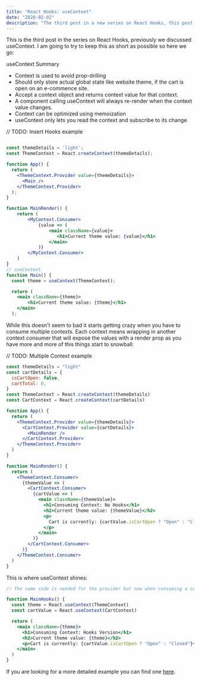 ```yaml
---
title: "React Hooks: useContext"
date: "2020-02-02"
description: "The third post in a new series on React Hooks, this post discusses the useContext hook."
---
```


This is the third post in the series on React Hooks, previously we discussed useContext. I am going to try to keep this as short as possible so here we go:

useContext Summary

- Context is used to avoid prop-drilling
- Should only store actual global state like website theme, if the cart is open on an e-commence site.
- Accept a context object and returns context value for that context.
- A component calling useContext will always re-render when the context value changes.
- Context can be optimized using memoization
- useContext only lets you read the context and subscribe to its change

// TODO: Insert Hooks example

```jsx

const themeDetails = 'light';
const ThemeContext = React.createContext(themeDetails);

function App() {
  return (
    <ThemeContext.Provider value={themeDetails}>
      <Main />
    </ThemeContext.Provider>
  );
}

function MainRender() {
    return (
        <MyContext.Consumer>
            {value => (
                <main className={value}>
                   <h1>Current theme value: {value}</h1>
                </main>
            )}
        </MyContext.Consumer>
    )
}
// useContext
function Main() {
  const theme = useContext(ThemeContext);

  return (
    <main className={theme}>
        <h1>Current theme value: {theme}</h1>
    </main>
  );

```

While this doesn't seem to bad it starts getting crazy when you have to consume multiple contexts. Each context means wrapping in another context consumer that will expose the values with a render prop as you have more and more of this things start to snowball:

// TODO: Multiple Context example

```jsx
const themeDetails = "light"
const cartDetails = {
  isCartOpen: false,
  cartTotal: 0,
}
const ThemeContext = React.createContext(themeDetails)
const CartContext = React.createContext(cartDetails)

function App() {
  return (
    <ThemeContext.Provider value={themeDetails}>
      <CartContext.Provider value={cartDetails}>
        <MainRender />
      </CartContext.Provider>
    </ThemeContext.Provider>
  )
}

function MainRender() {
  return (
    <ThemeContext.Consumer>
      {themeValue => (
        <CartContext.Consumer>
          {cartValue => (
            <main className={themeValue}>
              <h1>Consuming Context: No Hooks</h1>
              <h2>Current theme value: {themeValue}</h2>
              <p>
                Cart is currently: {cartValue.isCartOpen ? "Open" : "Closed"}
              </p>
            </main>
          )}
        </CartContext.Consumer>
      )}
    </ThemeContext.Consumer>
  )
}
```

This is where useContext shines:

```jsx
// The same code is needed for the provider but now when consuming a context

function MainHooks() {
  const theme = React.useContext(ThemeContext)
  const cartValue = React.useContext(CartContext)

  return (
    <main className={theme}>
      <h1>Consuming Context: Hooks Version</h1>
      <h2>Current theme value: {theme}</h2>
      <p>Cart is currently: {cartValue.isCartOpen ? "Open" : "Closed"}</p>
    </main>
  )
}
```

If you are looking for a more detailed example you can find one [here](https://reactjs.org/docs/hooks-reference.html#usecontext).
